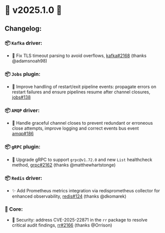 # 🚀 v2025.1.0 🚀

## Changelog:

### 📦 `Kafka` driver:

- 🐛 Fix TLS timeout parsing to avoid overflows, [kafka#2168](https://github.com/roadrunner-server/roadrunner/issues/2168) (thanks @adamsnoah98)

### 📦 `Jobs` plugin:

- 🐛 Improve handling of restart/exit pipeline events: propagate errors on restart failures and ensure pipelines resume after channel closures, [jobs#138](https://github.com/roadrunner-server/jobs/pull/138)

### 📦 `AMQP` driver:

- 🐛 Handle graceful channel closes to prevent redundant or erroneous close attempts, improve logging and correct events bus event [amqp#186](https://github.com/roadrunner-server/amqp/pull/186)

### 📦 `gRPC` plugin:

- 🧹 Upgrade gRPC to support `grpc@v1.72.0` and new `List` healthcheck method, [grpc#2162](https://github.com/roadrunner-server/roadrunner/issues/2162) (thanks @matthewhartstonge)

### 📦 `Redis` driver:

- ✨ Add Prometheus metrics integration via redisprometheus collector for enhanced observability, [redis#124](https://github.com/roadrunner-server/redis/pull/124) (thanks @dkomarek)

### 🎯 Core:

- 🚨 Security: address CVE-2025-22871 in the `rr` package to resolve critical audit findings, [rr#2166](https://github.com/roadrunner-server/roadrunner/issues/2166) (thanks @Orrison)
